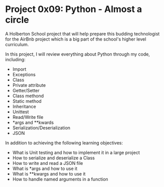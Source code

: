 # Project 0x09: Python - Almost a circle
A Holberton School project that will help prepare this budding technologist for the AirBnb project which is a big part of the school's higher level curriculum.

In this project, I will review everything about Python through my code, including:
- Import
- Exceptions
- Class
- Private attribute
- Getter/Setter
- Class methond
- Static method
- Inheritance
- Unittest
- Read/Write file
- *args and **kwards
- Serialization/Deserialization
- JSON

In addition to achieving the following learning objectives:
- What is Unit testing and how to implement it in a large project
- How to serialize and deserialize a Class
- How to write and read a JSON file
- What is *args and how to use it
- What is **kwargs and how to use it
- How to handle named arguments in a function
